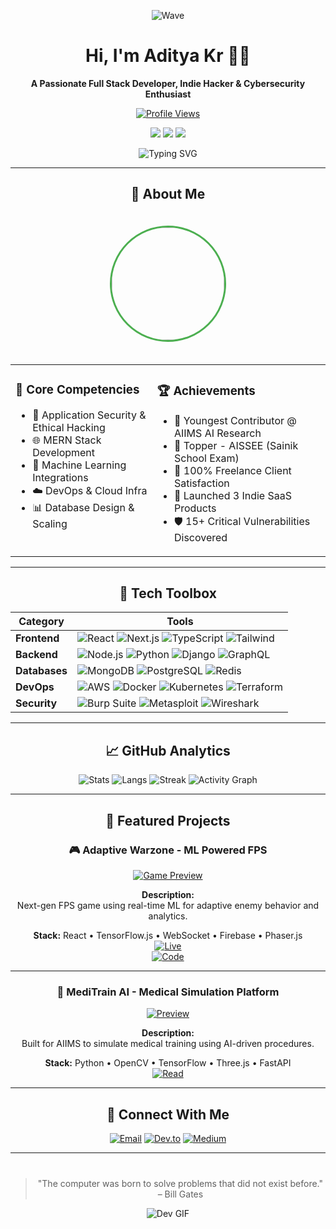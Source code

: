 <!-- =======================
      Header Section
========================== -->
<div align="center">

![Wave](https://media.giphy.com/media/hvRJCLFzcasrR4ia7z/giphy.gif)

# Hi, I'm **Aditya Kr** 👨‍💻  
**A Passionate Full Stack Developer, Indie Hacker & Cybersecurity Enthusiast**

[![Profile Views](https://komarev.com/ghpvc/?username=adityagupta0251&color=006AFF&style=for-the-badge&label=PROFILE+VIEWS)](https://github.com/adityagupta0251)

<p align="center">
  <a href="https://www.linkedin.com/in/aditya-gupta-42a275359"><img src="https://img.shields.io/badge/-LinkedIn-0A66C2?logo=linkedin&logoColor=white&style=for-the-badge" /></a>
  <a href="https://x.com/AdiK0251"><img src="https://img.shields.io/badge/-X-1DA1F2?logo=x&logoColor=white&style=for-the-badge" /></a>
  <a href="https://github.com/adityagupta0251"><img src="https://img.shields.io/badge/-GitHub-181717?logo=github&logoColor=white&style=for-the-badge" /></a>
</p>

![Typing SVG](https://readme-typing-svg.demolab.com?font=Fira+Code&size=25&duration=3000&pause=1000&color=4CAF50&center=true&vCenter=true&width=800&lines=Building+the+Future+with+Code;Securing+Digital+Frontiers;Learning+→+Building+→+Iterating;Open+Source+Advocate)

</div>

---

<!-- =======================
     About Me Section
========================== -->
<div align="center">

## 🚀 About Me

<img src="https://avatars.githubusercontent.com/u/166922118?v=4" width="180" style="border-radius: 50%; border: 3px solid #4CAF50; margin: 20px">

<table>
  <tr>
    <td valign="top" width="45%">

### 🎯 Core Competencies

- 🔐 Application Security & Ethical Hacking  
- 🌐 MERN Stack Development  
- 🤖 Machine Learning Integrations  
- ☁️ DevOps & Cloud Infra  
- 📊 Database Design & Scaling  

</td>
    <td valign="top" width="55%">

### 🏆 Achievements

- 👶 Youngest Contributor @ AIIMS AI Research  
- 🥇 Topper - AISSEE (Sainik School Exam)  
- 💼 100% Freelance Client Satisfaction  
- 🚀 Launched 3 Indie SaaS Products  
- 🛡️ 15+ Critical Vulnerabilities Discovered  

</td>
  </tr>
</table>

</div>

---

<!-- =======================
     Tech Stack Section
========================== -->
<div align="center">

## 🧰 Tech Toolbox

| Category | Tools |
|---------|--------|
| **Frontend** | ![React](https://img.shields.io/badge/React-61DAFB?logo=react&logoColor=black) ![Next.js](https://img.shields.io/badge/Next.js-000000?logo=nextdotjs) ![TypeScript](https://img.shields.io/badge/TypeScript-3178C6?logo=typescript) ![Tailwind](https://img.shields.io/badge/Tailwind_CSS-06B6D4?logo=tailwindcss) |
| **Backend** | ![Node.js](https://img.shields.io/badge/Node.js-339933?logo=nodedotjs) ![Python](https://img.shields.io/badge/Python-3776AB?logo=python) ![Django](https://img.shields.io/badge/Django-092E20?logo=django) ![GraphQL](https://img.shields.io/badge/GraphQL-E10098?logo=graphql) |
| **Databases** | ![MongoDB](https://img.shields.io/badge/MongoDB-47A248?logo=mongodb) ![PostgreSQL](https://img.shields.io/badge/PostgreSQL-4169E1?logo=postgresql) ![Redis](https://img.shields.io/badge/Redis-DC382D?logo=redis) |
| **DevOps** | ![AWS](https://img.shields.io/badge/AWS-232F3E?logo=amazonaws) ![Docker](https://img.shields.io/badge/Docker-2496ED?logo=docker) ![Kubernetes](https://img.shields.io/badge/Kubernetes-326CE5?logo=kubernetes) ![Terraform](https://img.shields.io/badge/Terraform-7B42BC?logo=terraform) |
| **Security** | ![Burp Suite](https://img.shields.io/badge/Burp_Suite-FCA121?logo=burpsuite) ![Metasploit](https://img.shields.io/badge/Metasploit-ED1C24?logo=metasploit) ![Wireshark](https://img.shields.io/badge/Wireshark-1679A7?logo=wireshark) |

</div>

---

<!-- =======================
     GitHub Stats Section
========================== -->
<div align="center">

## 📈 GitHub Analytics

![Stats](https://github-readme-stats.vercel.app/api?username=adityagupta0251&show_icons=true&theme=radical&hide_title=true&include_all_commits=true&count_private=true)
![Langs](https://github-readme-stats.vercel.app/api/top-langs/?username=adityagupta0251&layout=compact&theme=radical)
![Streak](https://github-readme-streak-stats.herokuapp.com?user=adityagupta0251&theme=radical)
![Activity Graph](https://github-readme-activity-graph.vercel.app/graph?username=adityagupta0251&theme=react-dark&bg_color=000000&hide_border=true)

</div>

---

<!-- =======================
     Projects Section
========================== -->
<div align="center">

## 🚀 Featured Projects

### 🎮 Adaptive Warzone - ML Powered FPS
[![Game Preview](https://via.placeholder.com/800x400.png?text=Game+Demo+Preview)](https://example.com)

**Description:**  
Next-gen FPS game using real-time ML for adaptive enemy behavior and analytics.

**Stack:** React • TensorFlow.js • WebSocket • Firebase • Phaser.js  
[![Live](https://img.shields.io/badge/🎮-Try+Now-4CAF50?style=for-the-badge)](https://example.com)  
[![Code](https://img.shields.io/badge/💻-Source_Code-181717?logo=github&style=for-the-badge)](https://github.com/adityagupta0251)

---

### 🏥 MediTrain AI - Medical Simulation Platform  
[![Preview](https://via.placeholder.com/800x400.png?text=Simulation+Demo)](https://example.com)

**Description:**  
Built for AIIMS to simulate medical training using AI-driven procedures.

**Stack:** Python • OpenCV • TensorFlow • Three.js • FastAPI  
[![Read](https://img.shields.io/badge/📖-Read+Case+Study-2196F3?style=for-the-badge)](https://example.com)

</div>

---

<!-- =======================
     Contact Section
========================== -->
<div align="center">

## 🤝 Connect With Me

[![Email](https://img.shields.io/badge/📧-nooneitsadik0251@gmail.com-D14836?logo=gmail&style=for-the-badge)](mailto:nooneitsadik0251@gmail.com)
[![Dev.to](https://img.shields.io/badge/📝-Dev.to_Blog-0A0A0A?logo=dev.to&style=for-the-badge)](https://dev.to/adityagupta0251)
[![Medium](https://img.shields.io/badge/✍️-Medium_Articles-12100E?logo=medium&style=for-the-badge)](https://medium.com/@nooneitsadik0251)

</div>

---

<div align="center" style="margin-top: 40px">

> "The computer was born to solve problems that did not exist before." – Bill Gates

![Dev GIF](https://media.giphy.com/media/2IudUHdI075HL02Pkk/giphy.gif)

</div>